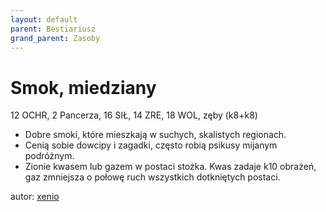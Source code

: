 ```yaml
---
layout: default
parent: Bestiariusz
grand_parent: Zasoby
---
```

# Smok, miedziany

12 OCHR, 2 Pancerza, 16 SIŁ, 14 ZRE, 18 WOL, zęby (k8+k8)  

- Dobre smoki, które mieszkają w suchych, skalistych regionach.  
- Cenią sobie dowcipy i zagadki, często robią psikusy mijanym podróżnym.  
- Zionie kwasem lub gazem w postaci stożka. Kwas zadaje k10 obrażeń, gaz zmniejsza o połowę ruch wszystkich dotkniętych postaci.  

autor: [xenio](https://xenioinabottle.blogspot.com)
